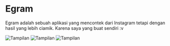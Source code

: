 # Egram

Egram adalah sebuah aplikasi yang mencontek dari Instagram tetapi dengan hasil yang lebih ciamik. Karena saya yang buat sendiri :v

![Tampilan](indonesia.gif)
![Tampilan](inggris.gif)
![Tampilan](jepang.gif)
